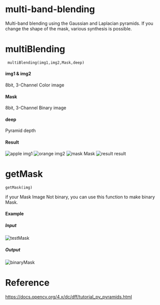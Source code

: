 # multi-band-blending
Multi-band blending using the Gaussian and Laplacian pyramids.
If you change the shape of the mask, various synthesis is possible.

# multiBlending
```
 multiBlending(img1,img2,Mask,deep)
```
#### img1 & img2
8bit, 3-Channel Color image

#### Mask
8bit, 3-Channel Binary image

#### deep
Pyramid depth

#### Result
![apple](https://user-images.githubusercontent.com/80615126/204947560-fa0f9ae8-270b-4619-a896-5efa635dd312.png)
img1
![orange](https://user-images.githubusercontent.com/80615126/204947566-d18af1a7-4115-494b-acf4-7b4f0cbfe71c.png)
img2
![mask](https://user-images.githubusercontent.com/80615126/204947571-4a0075c6-2864-4a18-83a8-1a2e1c2dfb1b.png)
Mask
![result](https://user-images.githubusercontent.com/80615126/204947525-9893ae0e-484b-405f-8d49-1be98d050d71.png)
result

# getMask
```
getMask(img)
```
if your Mask Image Not binary, you can use this function to make binary Mask.

#### Example
##### Input
![testMask](https://user-images.githubusercontent.com/80615126/204948162-fd4f9317-4861-4339-948b-5483f1bc5969.png)
##### Output
![binaryMask](https://user-images.githubusercontent.com/80615126/204948196-f18f13cf-1a23-42a2-a5a8-ee0482236671.png)

# Reference
https://docs.opencv.org/4.x/dc/dff/tutorial_py_pyramids.html
